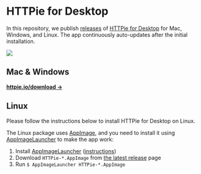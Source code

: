 # HTTPie for Desktop

In this repository, we publish [releases](https://github.com/httpie/desktop/releases) of [HTTPie for Desktop](https://httpie.io/product) for Mac, Windows, and Linux. The app continuously auto-updates after the initial installation.


![](https://httpie.io/Blog/changelog-0004/desktop-icon-K3HO4RWN.jpg)

## Mac & Windows

[**httpie.io/download →**](https://httpie.io/download)

## Linux

Please follow the instructions below to install HTTPie for Desktop on Linux. 

The Linux package uses [AppImage](https://appimage.org/), and you need to install it using [AppImageLauncher](https://github.com/TheAssassin/AppImageLauncher) to make the app work:

1. Install [AppImageLauncher](https://github.com/TheAssassin/AppImageLauncher) ([instructions](https://github.com/TheAssassin/AppImageLauncher#system-wide-installation))
2. Download `HTTPie-*.AppImage` from [the latest release](https://github.com/httpie/desktop/releases/latest) page
3. Run `$ AppImageLauncher HTTPie-*.AppImage`
